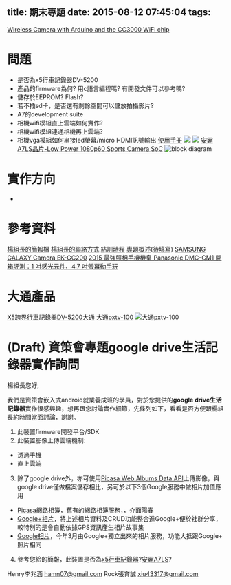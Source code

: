 title: 期末專題
date: 2015-08-12 07:45:04
tags:
---
<!-- toc -->
[Wireless Camera with Arduino and the CC3000 WiFi chip](https://www.openhomeautomation.net/wireless-camera/)

# 問題
- 是否為x5行車記錄器DV-5200
- 產品的firmware為何? 用c語言編程嗎? 有開發文件可以參考嗎?
- 儲存於EEPROM? Flash?
- 若不插sd卡，是否還有剩餘空間可以儲放拍攝影片?
- A7的development suite
- 相機wifi模組直上雲端如何實作?
- 相機wifi模組連通相機再上雲端?
- 相機vga模組如何串接led螢幕/micro HDMI訊號輸出
[使用手冊](http://www.px.com.tw/file/R5235G%20DV-5200.pdf)
![](http://ec1img.pchome.com.tw/pic/v1/data/item/201408/C/G/A/A/B/X/CGAABX-A9005D4ZF000_53eac536b3bc7.jpg)
![](http://ec1img.pchome.com.tw/pic/v1/data/item/201408/C/G/A/A/B/X/CGAABX-A9005D4ZF000_53eac536b0132.jpg)
[安霸A7LS晶片-Low Power 1080p60 Sports Camera SoC](http://www.ambarella.com/uploads/docs/A7LS-Brief-121713.pdf)
![block diagram](a7ls-block_diagram.png)

# 實作方向
-

# 參考資料
[楊組長的簡報檔](https://docs.google.com/presentation/d/1YDOFxzw0jFc447zhXs8KCW8-JoTZ0Ao2xqPyMnSn_-Y/edit?usp=sharing)
[楊組長的聯絡方式](https://docs.google.com/spreadsheets/d/1G-skGlVBdP6WQUWLTaJT5_X7XU7ljnzfw59Nyij7NAE/edit#gid=943545685)
[結訓時程](https://docs.google.com/spreadsheets/d/1KotoTrQV_vKnJ3HLMOjBfI9rmW9SiOrhkKDv0UzYulM/edit#gid=178974325)
[專題概述(待填寫)](https://docs.google.com/document/d/1l2KaO17MmfEi9_ocZn87gR5tSc4aLQUertcX6FeEVNo/edit)
[SAMSUNG GALAXY Camera EK-GC200](http://24h.pchome.com.tw/prod/DGAD0N-A90066DLL?q=/S/DGAD0Z)
[2015 最強照相手機機皇 Panasonic DMC-CM1 開箱評測：1 吋感光元件、4.7 吋螢幕動手玩](http://lawrencehou.blogspot.tw/2015/05/2015-panasonic-dmc-cm1-1-47.html)

# 大通產品
[X5跨界行車記錄器DV-5200大通](http://my.px.com.tw/PX/moreinfo_38669.htm)
[大通pxtv-100](http://24h.pchome.com.tw/prod/DMAA6X-A80521833)
![大通pxtv-100](http://ec1img.pchome.com.tw/pic/v1/data/item/201310/D/M/A/A/6/X/DMAA6X-A80521833000_5268dba5a3bbc)

# (Draft)  資策會專題google drive生活記錄器實作詢問

楊組長您好,

我們是資策會嵌入式android就業養成班的學員，對於您提供的**google drive生活記錄器**實作很感興趣，想再跟您討論實作細節，先條列如下，看看是否方便跟楊組長約時間當面討論，謝謝。

1. 此裝置firmware開發平台/SDK
2. 此裝置影像上傳雲端機制:
 - 透過手機
 - 直上雲端
3. 除了google drive外，亦可使用[Picasa Web Albums Data API](https://developers.google.com/picasa-web/)上傳影像，與google drive僅做檔案儲存相比，另可於以下3個Google服務中做相片加值應用
 - [Picasa網路相簿](https://picasaweb.google.com/home)，舊有的網路相簿服務，，介面陽春
 - [Google+相片](https://plus.google.com/u/0/photos/highlights)，將上述相片資料及CRUD功能整合進Google+便於社群分享，較特別的是會自動依據GPS資訊產生相片故事集
 - [Google相片](https://photos.google.com/u/0/)，今年3月由Google+獨立出來的相片服務，功能大抵跟Google+ 照片相同
4. 參考您給的簡報，此裝置是否為[x5行車紀錄器](http://my.px.com.tw/PX/moreinfo_38669.htm)?[安霸A7LS](http://www.ambarella.com/uploads/docs/A7LS-Brief-121713.pdf)?

Henry李兆涵 hamn07@gmail.com
Rock張育誠 xiu43317@gmail.com
